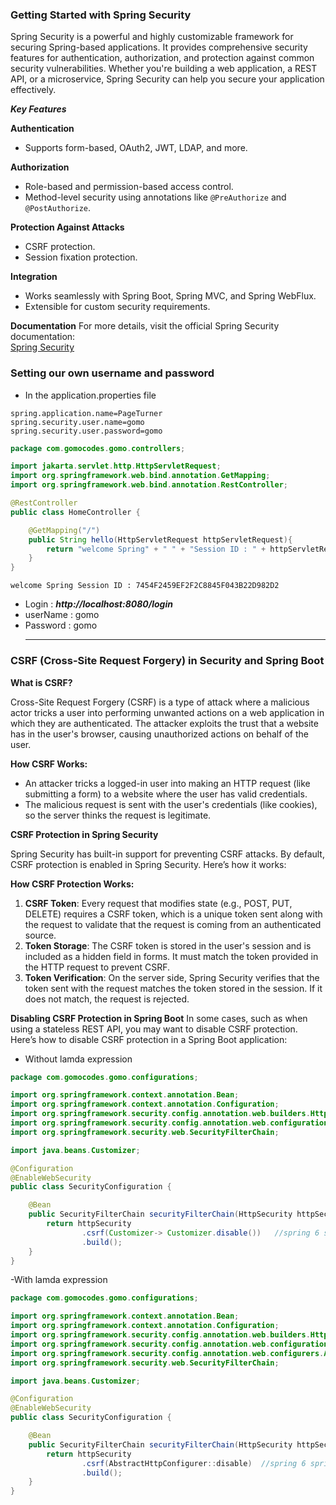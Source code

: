 ### Getting Started with Spring Security

Spring Security is a powerful and highly customizable framework for securing Spring-based applications. It provides comprehensive security features for authentication, authorization, and protection against common security vulnerabilities. Whether you're building a web application, a REST API, or a microservice, Spring Security can help you secure your application effectively.

***Key Features***

**Authentication**
- Supports form-based, OAuth2, JWT, LDAP, and more.

**Authorization**
- Role-based and permission-based access control.
- Method-level security using annotations like `@PreAuthorize` and `@PostAuthorize`.

**Protection Against Attacks**
- CSRF protection.
- Session fixation protection.

**Integration**
- Works seamlessly with Spring Boot, Spring MVC, and Spring WebFlux.
- Extensible for custom security requirements.

**Documentation**
For more details, visit the official Spring Security documentation:  
[Spring Security](https://spring.io/projects/spring-security)


### Setting our own username and password

- In the application.properties file
``` text
spring.application.name=PageTurner
spring.security.user.name=gomo
spring.security.user.password=gomo
```
```java
package com.gomocodes.gomo.controllers;

import jakarta.servlet.http.HttpServletRequest;
import org.springframework.web.bind.annotation.GetMapping;
import org.springframework.web.bind.annotation.RestController;

@RestController
public class HomeController {

    @GetMapping("/")
    public String hello(HttpServletRequest httpServletRequest){
        return "welcome Spring" + " " + "Session ID : " + httpServletRequest.getSession().getId();
    }
}
```
``` output
welcome Spring Session ID : 7454F2459EF2F2C8845F043B22D982D2
```
- Login : ***http://localhost:8080/login***
- userName : gomo
- Password : gomo
  ***

### CSRF (Cross-Site Request Forgery) in Security and Spring Boot

**What is CSRF?**

Cross-Site Request Forgery (CSRF) is a type of attack where a malicious actor tricks a user into performing unwanted actions on a web application in which they are authenticated. The attacker exploits the trust that a website has in the user's browser, causing unauthorized actions on behalf of the user.

**How CSRF Works:**
- An attacker tricks a logged-in user into making an HTTP request (like submitting a form) to a website where the user has valid credentials.
- The malicious request is sent with the user's credentials (like cookies), so the server thinks the request is legitimate.

**CSRF Protection in Spring Security**

Spring Security has built-in support for preventing CSRF attacks. By default, CSRF protection is enabled in Spring Security. Here’s how it works:

**How CSRF Protection Works:**

1. **CSRF Token**: Every request that modifies state (e.g., POST, PUT, DELETE) requires a CSRF token, which is a unique token sent along with the request to validate that the request is coming from an authenticated source.
2. **Token Storage**: The CSRF token is stored in the user's session and is included as a hidden field in forms. It must match the token provided in the HTTP request to prevent CSRF.
3. **Token Verification**: On the server side, Spring Security verifies that the token sent with the request matches the token stored in the session. If it does not match, the request is rejected.

**Disabling CSRF Protection in Spring Boot**
In some cases, such as when using a stateless REST API, you may want to disable CSRF protection. Here’s how to disable CSRF protection in a Spring Boot application:

- Without lamda expression
``` java
package com.gomocodes.gomo.configurations;

import org.springframework.context.annotation.Bean;
import org.springframework.context.annotation.Configuration;
import org.springframework.security.config.annotation.web.builders.HttpSecurity;
import org.springframework.security.config.annotation.web.configuration.EnableWebSecurity;
import org.springframework.security.web.SecurityFilterChain;

import java.beans.Customizer;

@Configuration
@EnableWebSecurity
public class SecurityConfiguration {

    @Bean
    public SecurityFilterChain securityFilterChain(HttpSecurity httpSecurity) throws Exception {
        return httpSecurity
                .csrf(Customizer-> Customizer.disable())   //spring 6 springboot 3
                .build();
    }
}

```
-With lamda expression
```java
package com.gomocodes.gomo.configurations;

import org.springframework.context.annotation.Bean;
import org.springframework.context.annotation.Configuration;
import org.springframework.security.config.annotation.web.builders.HttpSecurity;
import org.springframework.security.config.annotation.web.configuration.EnableWebSecurity;
import org.springframework.security.config.annotation.web.configurers.AbstractHttpConfigurer;
import org.springframework.security.web.SecurityFilterChain;

import java.beans.Customizer;

@Configuration
@EnableWebSecurity
public class SecurityConfiguration {

    @Bean
    public SecurityFilterChain securityFilterChain(HttpSecurity httpSecurity) throws Exception {
        return httpSecurity
                .csrf(AbstractHttpConfigurer::disable)  //spring 6 springboot 3
                .build();
    }
}


